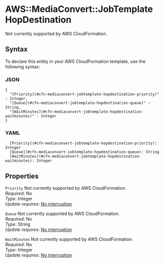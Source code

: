 # AWS::MediaConvert::JobTemplate HopDestination<a name="aws-properties-mediaconvert-jobtemplate-hopdestination"></a>

Not currently supported by AWS CloudFormation\.

## Syntax<a name="aws-properties-mediaconvert-jobtemplate-hopdestination-syntax"></a>

To declare this entity in your AWS CloudFormation template, use the following syntax:

### JSON<a name="aws-properties-mediaconvert-jobtemplate-hopdestination-syntax.json"></a>

```
{
  "[Priority](#cfn-mediaconvert-jobtemplate-hopdestination-priority)" : Integer,
  "[Queue](#cfn-mediaconvert-jobtemplate-hopdestination-queue)" : String,
  "[WaitMinutes](#cfn-mediaconvert-jobtemplate-hopdestination-waitminutes)" : Integer
}
```

### YAML<a name="aws-properties-mediaconvert-jobtemplate-hopdestination-syntax.yaml"></a>

```
  [Priority](#cfn-mediaconvert-jobtemplate-hopdestination-priority): Integer
  [Queue](#cfn-mediaconvert-jobtemplate-hopdestination-queue): String
  [WaitMinutes](#cfn-mediaconvert-jobtemplate-hopdestination-waitminutes): Integer
```

## Properties<a name="aws-properties-mediaconvert-jobtemplate-hopdestination-properties"></a>

`Priority`  <a name="cfn-mediaconvert-jobtemplate-hopdestination-priority"></a>
Not currently supported by AWS CloudFormation\.  
*Required*: No  
*Type*: Integer  
*Update requires*: [No interruption](https://docs.aws.amazon.com/AWSCloudFormation/latest/UserGuide/using-cfn-updating-stacks-update-behaviors.html#update-no-interrupt)

`Queue`  <a name="cfn-mediaconvert-jobtemplate-hopdestination-queue"></a>
Not currently supported by AWS CloudFormation\.  
*Required*: No  
*Type*: String  
*Update requires*: [No interruption](https://docs.aws.amazon.com/AWSCloudFormation/latest/UserGuide/using-cfn-updating-stacks-update-behaviors.html#update-no-interrupt)

`WaitMinutes`  <a name="cfn-mediaconvert-jobtemplate-hopdestination-waitminutes"></a>
Not currently supported by AWS CloudFormation\.  
*Required*: No  
*Type*: Integer  
*Update requires*: [No interruption](https://docs.aws.amazon.com/AWSCloudFormation/latest/UserGuide/using-cfn-updating-stacks-update-behaviors.html#update-no-interrupt)